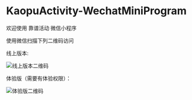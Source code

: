 # KaopuActivity-WechatMiniProgram

欢迎使用 靠谱活动 微信小程序

使用微信扫描下列二维码访问 

线上版本:

![线上版本二维码](https://image-in.chcbst.com/etc/live_version_access_barcode.jpg)

体验版（需要有体验权限）：

![体验版二维码](https://image-in.chcbst.com/etc/trail_version_access_barcode.jpg?x-oss-process=style/card)
